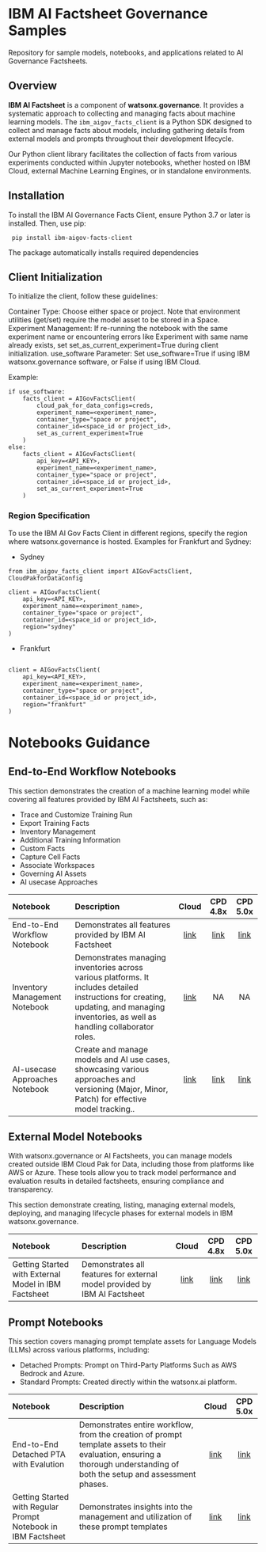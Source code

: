 # IBM AI Factsheet Governance Samples

Repository for sample models, notebooks, and applications related to AI Governance Factsheets.

## Overview

**IBM AI Factsheet** is a component of **watsonx.governance**. It provides a systematic approach to collecting and managing facts about machine learning models. The `ibm_aigov_facts_client` is a Python SDK designed to collect and manage facts about models, including gathering details from external models and prompts throughout their development lifecycle.

Our Python client library facilitates the collection of facts from various experiments conducted within Jupyter notebooks, whether hosted on IBM Cloud, external Machine Learning Engines, or in standalone environments.

## Installation
To install the IBM AI Governance Facts Client, ensure Python 3.7 or later is installed. Then, use pip:

```
 pip install ibm-aigov-facts-client
```
The package automatically installs required dependencies

## Client Initialization
To initialize the client, follow these guidelines:

Container Type: Choose either space or project. Note that environment utilities (get/set) require the model asset to be stored in a Space.
Experiment Management: If re-running the notebook with the same experiment name or encountering errors like Experiment with same name already exists, set set_as_current_experiment=True during client initialization.
use_software Parameter: Set use_software=True if using IBM watsonx.governance software, or False if using IBM Cloud.

Example:
```
if use_software:
    facts_client = AIGovFactsClient(
        cloud_pak_for_data_configs=creds,
        experiment_name=<experiment_name>,
        container_type="space or project",
        container_id=<space_id or project_id>,
        set_as_current_experiment=True
    )
else: 
    facts_client = AIGovFactsClient(
        api_key=<API_KEY>,
        experiment_name=<experiment_name>,
        container_type="space or project",
        container_id=<space_id or project_id>,
        set_as_current_experiment=True
    )
```

### Region Specification
To use the IBM AI Gov Facts Client in different regions, specify the region where watsonx.governance is hosted. Examples for Frankfurt and Sydney:

- Sydney

```
from ibm_aigov_facts_client import AIGovFactsClient, CloudPakforDataConfig

client = AIGovFactsClient(
    api_key=<API_KEY>,
    experiment_name=<experiment_name>,
    container_type="space or project",
    container_id=<space_id or project_id>,
    region="sydney"
)
```
- Frankfurt
```from ibm_aigov_facts_client import AIGovFactsClient, CloudPakforDataConfig

client = AIGovFactsClient(
    api_key=<API_KEY>,
    experiment_name=<experiment_name>,
    container_type="space or project",
    container_id=<space_id or project_id>,
    region="frankfurt"
)
```

# Notebooks Guidance
## End-to-End Workflow Notebooks

This section demonstrates the creation of a machine learning model while covering all features provided by IBM AI Factsheets, such as:
- Trace and Customize Training Run
- Export Training Facts
- Inventory Management
- Additional Training Information
- Custom Facts
- Capture Cell Facts
- Associate Workspaces
- Governing AI Assets
- AI usecase Approaches 

| Notebook                            | Description                                                  |                                                                                                                                                                         Cloud                                                                                                                                                                         |                                                                                                     CPD 4.8x                                                                                                      |                                                                                                        CPD 5.0x                                                                                                         |
| :---------------------------------- | :--------------------------------------------------------- |:-----------------------------------------------------------------------------------------------------------------------------------------------------------------------------------------------------------------------------------------------------------------------------------------------------------------------------------------------------:|:-----------------------------------------------------------------------------------------------------------------------------------------------------------------------------------------------------------------:|:-----------------------------------------------------------------------------------------------------------------------------------------------------------------------------------------------------------------------:|
| End-to-End Workflow Notebook        | Demonstrates all features provided by IBM AI Factsheet    |                                                                                  [link](https://github.com/IBM/ai-governance-factsheet-samples/blob/4082dfd199b9ba2c3a5a87f3a93519c8c1c1563f/cloud/End%20To%20End%20Flow/End-to-End%20Workflow%20IBM%20Cloud.ipynb)                                                                                   | [link](https://github.com/IBM/ai-governance-factsheet-samples/blob/4082dfd199b9ba2c3a5a87f3a93519c8c1c1563f/cloud_pak_for_data/4.8x%20Version/End%20To%20End%20Flow/End-to-End%20Workflow%204.8x%20Edition.ipynb) | [link](https://github.com/IBM/ai-governance-factsheet-samples/blob/4082dfd199b9ba2c3a5a87f3a93519c8c1c1563f/cloud_pak_for_data/5.0x%20Version/End%20To%20End%20Flow/End-to-End%20Workflow%205.0x%20Edition.ipynb.ipynb) |
| Inventory Management Notebook        | Demonstrates  managing inventories across various platforms. It includes detailed instructions for creating, updating, and managing inventories, as well as handling collaborator roles.   |                                                                                   [link](https://github.com/IBM/ai-governance-factsheet-samples/blob/4082dfd199b9ba2c3a5a87f3a93519c8c1c1563f/cloud/End%20To%20End%20Flow/Inventory%20Notebook%20IBM%20Cloud.ipynb)                                                                                   |                                                                                                        NA                                                                                                         |                                                                                                           NA                                                                                                            |
| AI-usecase Approaches Notebook   |Create and manage models and AI use cases, showcasing various approaches and versioning (Major, Minor, Patch) for effective model tracking..   |                                                                                                                                                                       [link](https://github.com/IBM/ai-governance-factsheet-samples/blob/4082dfd199b9ba2c3a5a87f3a93519c8c1c1563f/cloud/End%20To%20End%20Flow/AI-usecase%20Approach%20IBM%20Cloud.ipynb)                                                                                                                                                                        |                                                                                                   [link](https://github.com/IBM/ai-governance-factsheet-samples/blob/4082dfd199b9ba2c3a5a87f3a93519c8c1c1563f/cloud_pak_for_data/4.8x%20Version/End%20To%20End%20Flow/AI-usecase%20Approach%204.8x%20Edition.ipynb)                                                                                                   |                                                                                                        [link](https://github.com/IBM/ai-governance-factsheet-samples/blob/4082dfd199b9ba2c3a5a87f3a93519c8c1c1563f/cloud_pak_for_data/5.0x%20Version/End%20To%20End%20Flow/AI-usecase%20Approach%205.0x%20Edition.ipynb)                                                                                                         |

## External Model Notebooks

With watsonx.governance or AI Factsheets, you can manage models created outside IBM Cloud Pak for Data, including those from platforms like AWS or Azure. These tools allow you to track model performance and evaluation results in detailed factsheets, ensuring compliance and transparency. 

This section demonstrate creating, listing, managing external models, deploying, and managing lifecycle phases for external models in IBM watsonx.governance.
 
 | Notebook                            | Description                                                  |  Cloud   | CPD 4.8x | CPD 5.0x |
| :---------------------------------- | :--------------------------------------------------------- |:--------:| :-----: |:--------:|
| Getting Started with External Model in IBM Factsheet    | Demonstrates all features for external model provided by IBM AI Factsheet    | [link](https://github.com/IBM/ai-governance-factsheet-samples/blob/4082dfd199b9ba2c3a5a87f3a93519c8c1c1563f/cloud/External%20Model/External%20Model%20with%20wx.goverance%20IBM%20Cloud.ipynb) | [link](https://github.com/IBM/ai-governance-factsheet-samples/blob/4082dfd199b9ba2c3a5a87f3a93519c8c1c1563f/cloud_pak_for_data/4.8x%20Version/External%20Model/External%20Model%20with%20wx.goverance%204.8.x.ipynb) | [link](https://github.com/IBM/ai-governance-factsheet-samples/blob/4082dfd199b9ba2c3a5a87f3a93519c8c1c1563f/cloud_pak_for_data/5.0x%20Version/External%20Model/External%20Model%20with%20wx.goverance%205.0x.ipynb) |



## Prompt Notebooks

 This section covers managing prompt template assets for Language Models (LLMs) across various platforms, including:

- Detached Prompts: Prompt on Third-Party Platforms Such as AWS Bedrock and Azure.
- Standard Prompts: Created directly within the watsonx.ai platform.
 
 | Notebook                            | Description                                                  |                                                                                             Cloud                                                                                             | CPD 5.0x |
| :---------------------------------- | :--------------------------------------------------------- |:---------------------------------------------------------------------------------------------------------------------------------------------------------------------------------------------:|:--------:|
| End-to-End Detached PTA with Evalution    | Demonstrates entire workflow, from the creation of prompt template assets to their evaluation, ensuring a thorough understanding of both the setup and assessment phases.   | [link](https://github.com/IBM/ai-governance-factsheet-samples/blob/4082dfd199b9ba2c3a5a87f3a93519c8c1c1563f/cloud/Prompt/End-to-End%20Detached%20PTA%20with%20Evalutions%20IBM%20Cloud.ipynb) | [link](https://github.com/IBM/ai-governance-factsheet-samples/blob/4082dfd199b9ba2c3a5a87f3a93519c8c1c1563f/cloud_pak_for_data/5.0x%20Version/Prompt/End-to-End%20Detached%20PTA%20with%20Evalutions%205.0x.ipynb) |
| Getting Started with Regular Prompt Notebook in IBM Factsheet  | Demonstrates  insights into the management and utilization of these prompt templates    |                                                                                           [link](https://github.com/IBM/ai-governance-factsheet-samples/blob/4082dfd199b9ba2c3a5a87f3a93519c8c1c1563f/cloud/Prompt/Prompt%20Notebook%20with%20wx.goverance%20IBM%20Cloud.ipynb)                                                                                            | [link](https://github.com/IBM/ai-governance-factsheet-samples/blob/4082dfd199b9ba2c3a5a87f3a93519c8c1c1563f/cloud_pak_for_data/5.0x%20Version/Prompt/Prompt%20Notebook%20with%20wx.goverance%205.0x.ipynb) |

 
 




